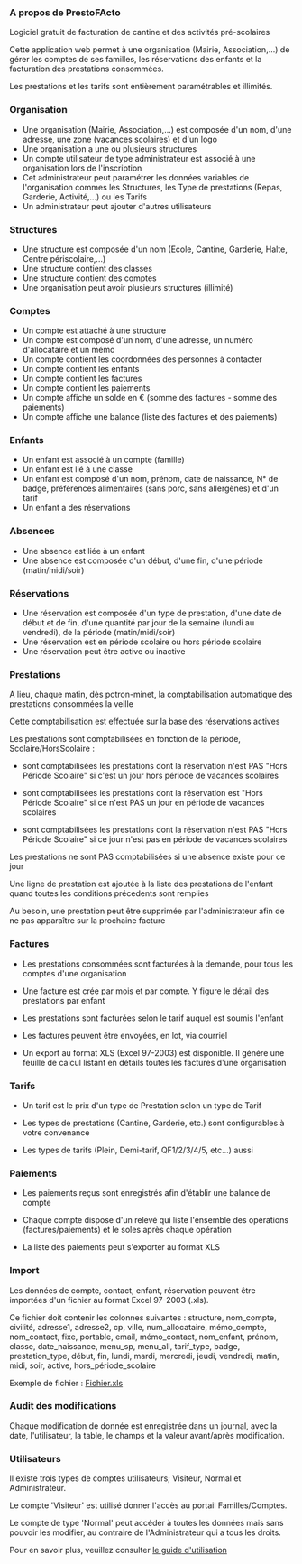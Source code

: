 ### A propos de PrestoFActo

Logiciel gratuit de facturation de cantine et des activités pré-scolaires

Cette application web permet à une organisation (Mairie, Association,...) de gérer les comptes de ses familles, les réservations des enfants et la facturation des prestations consommées.

Les prestations et les tarifs sont entièrement paramétrables et illimités.


### Organisation

- Une organisation (Mairie, Association,...) est composée d'un nom, d'une adresse, une zone (vacances scolaires) et d'un logo
- Une organisation a une ou plusieurs structures
- Un compte utilisateur de type administrateur est associé à une organisation lors de l'inscription 
- Cet administrateur peut paramétrer les données variables de l'organisation commes les Structures, les Type de prestations (Repas, Garderie, Activité,...) ou les Tarifs
- Un administrateur peut ajouter d'autres utilisateurs

### Structures

- Une structure est composée d'un nom (Ecole, Cantine, Garderie, Halte, Centre périscolaire,...)
- Une structure contient des classes
- Une structure contient des comptes
- Une organisation peut avoir plusieurs structures (illimité)

### Comptes

- Un compte est attaché à une structure
- Un compte est composé d'un nom, d'une adresse, un numéro d'allocataire et un mémo
- Un compte contient les coordonnées des personnes à contacter
- Un compte contient les enfants
- Un compte contient les factures
- Un compte contient les paiements
- Un compte affiche un solde en € (somme des factures - somme des paiements)
- Un compte affiche une balance (liste des factures et des paiements)

### Enfants

- Un enfant est associé à un compte (famille)
- Un enfant est lié à une classe
- Un enfant est composé d'un nom, prénom, date de naissance, N° de badge, préférences alimentaires (sans porc, sans allergènes) et d'un tarif
- Un enfant a des réservations

### Absences</h4>

- Une absence est liée à un enfant
- Une absence est composée d'un début, d'une fin, d'une période (matin/midi/soir)

### Réservations

- Une réservation est composée d'un type de prestation, d'une date de début et de fin, d'une quantité par jour de la semaine (lundi au vendredi), de la période (matin/midi/soir)
- Une réservation est en période scolaire ou hors période scolaire
- Une réservation peut être active ou inactive

### Prestations

A lieu, chaque matin, dès potron-minet, la comptabilisation automatique des prestations consommées la veille

Cette comptabilisation est effectuée sur la base des réservations actives

Les prestations sont comptabilisées en fonction de la période, Scolaire/HorsScolaire :

- sont comptabilisées les prestations dont la réservation n'est PAS "Hors Période Scolaire" si c'est un jour hors période de vacances scolaires

- sont comptabilisées les prestations dont la réservation est "Hors Période Scolaire" si ce n'est PAS un jour en période de vacances scolaires

- sont comptabilisées les prestations dont la réservation n'est PAS "Hors Période Scolaire" si ce jour n'est pas en période de vacances scolaires

Les prestations ne sont PAS comptabilisées si une absence existe pour ce jour

Une ligne de prestation est ajoutée à la liste des prestations de l'enfant quand toutes les conditions précedents sont remplies

Au besoin, une prestation peut être supprimée par l'administrateur afin de ne pas apparaître sur la prochaine facture

### Factures

- Les prestations consommées sont facturées à la demande, pour tous les comptes d'une organisation

- Une facture est crée par mois et par compte. Y figure le détail des prestations par enfant

- Les prestations sont facturées selon le tarif auquel est soumis l'enfant

- Les factures peuvent être envoyées, en lot, via courriel

- Un export au format XLS (Excel 97-2003) est disponible. Il génére une feuille de calcul listant en détails toutes les factures d'une organisation

### Tarifs

- Un tarif est le prix d'un type de Prestation selon un type de Tarif

- Les types de prestations (Cantine, Garderie, etc.) sont configurables à votre convenance

- Les types de tarifs (Plein, Demi-tarif, QF1/2/3/4/5, etc...) aussi

### Paiements

- Les paiements reçus sont enregistrés afin d'établir une balance de compte

- Chaque compte dispose d'un relevé qui liste l'ensemble des opérations (factures/paiements) et le soles après chaque opération

- La liste des paiements peut s'exporter au format XLS


### Import

Les données de compte, contact, enfant, réservation peuvent être importées d'un fichier au format Excel 97-2003 (.xls).

Ce fichier doit contenir les colonnes suivantes :
structure, nom_compte, civilité, adresse1, adresse2, cp, ville, num_allocataire, mémo_compte, nom_contact, fixe, portable, email, mémo_contact, nom_enfant, prénom, classe, date_naissance, menu_sp, menu_all, tarif_type, badge, prestation_type, début, fin, lundi, mardi, mercredi, jeudi, vendredi, matin, midi, soir, active, hors_période_scolaire

Exemple de fichier : [Fichier.xls]("/exemple_fichier_import_xls") 

### Audit des modifications

Chaque modification de donnée est enregistrée dans un journal, avec la date, l'utilisateur, la table, le champs et la valeur avant/après modification.

### Utilisateurs

Il existe trois types de comptes utilisateurs; Visiteur, Normal et Administrateur. 

Le compte 'Visiteur' est utilisé donner l'accès au portail Familles/Comptes. 

Le compte de type 'Normal' peut accéder à toutes les données mais sans pouvoir les modifier, au contraire de l'Administrateur qui a tous les droits.

Pour en savoir plus, veuillez consulter [le guide d'utilisation](https://prestofacto.philnoug.com/guide/utilisation)

